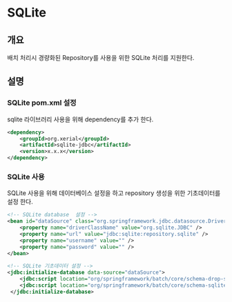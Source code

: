 # SQLite

## 개요

배치 처리시 경량화된 Repository를 사용을 위한 SQLite 처리를 지원한다.

## 설명

### SQLite pom.xml 설정

sqlite 라이브러리 사용을 위해 dependency를 추가 한다.

```xml
<dependency>
	<groupId>org.xerial</groupId>
	<artifactId>sqlite-jdbc</artifactId>
	<version>x.x.x</version>
</dependency>
```
### SQLite 사용

SQLite 사용을 위해 데이터베이스 설정을 하고 repository 생성을 위한 기초데이터를 설정 한다.

```xml
<!-- SQLite database  설정 -->
<bean id="dataSource" class="org.springframework.jdbc.datasource.DriverManagerDataSource">
	<property name="driverClassName" value="org.sqlite.JDBC" />
	<property name="url" value="jdbc:sqlite:repository.sqlite" />
	<property name="username" value="" />
	<property name="password" value="" />
</bean>
 
<!-- SQLite 기초데이터 설정 -->
<jdbc:initialize-database data-source="dataSource">
	<jdbc:script location="org/springframework/batch/core/schema-drop-sqlite.sql" />
	<jdbc:script location="org/springframework/batch/core/schema-sqlite.sql" />
 </jdbc:initialize-database>
```
